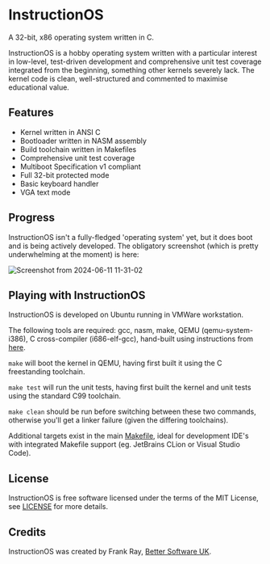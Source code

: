 # InstructionOS

A 32-bit, x86 operating system written in C. 

InstructionOS is a hobby operating system written with a particular interest in low-level, test-driven development and comprehensive unit test coverage integrated from the beginning, something other kernels severely lack. The kernel code is clean, well-structured and commented to maximise educational value.

## Features

* Kernel written in ANSI C
* Bootloader written in NASM assembly
* Build toolchain written in Makefiles
* Comprehensive unit test coverage
* Multiboot Specification v1 compliant
* Full 32-bit protected mode
* Basic keyboard handler
* VGA text mode 

## Progress

InstructionOS isn't a fully-fledged 'operating system' yet, but it does boot and is being actively developed. The obligatory screenshot (which is pretty underwhelming at the moment) is here:

![Screenshot from 2024-06-11 11-31-02](https://github.com/FrankRay78/InstructionOS/assets/52075808/025c2eed-c4d0-4208-a3d0-ce08dde13121)

## Playing with InstructionOS

InstructionOS is developed on Ubuntu running in VMWare workstation.

The following tools are required: gcc, nasm, make, QEMU (qemu-system-i386), C cross-compiler (i686-elf-gcc), hand-built using instructions from [here](https://wiki.osdev.org/GCC_Cross-Compiler).

`make` will boot the kernel in QEMU, having first built it using the C freestanding toolchain.

`make test` will run the unit tests, having first built the kernel and unit tests using the standard C99 toolchain.

`make clean` should be run before switching between these two commands, otherwise you'll get a linker failure (given the differing toolchains).

Additional targets exist in the main [Makefile](https://github.com/FrankRay78/InstructionOS/blob/main/Makefile), ideal for development IDE's with integrated Makefile support (eg. JetBrains CLion or Visual Studio Code).

## License

InstructionOS is free software licensed under the terms of the MIT License, see [LICENSE](https://github.com/FrankRay78/InstructionOS/blob/main/LICENSE) for more details.

## Credits

InstructionOS was created by Frank Ray, [Better Software UK](https://bettersoftware.uk).
